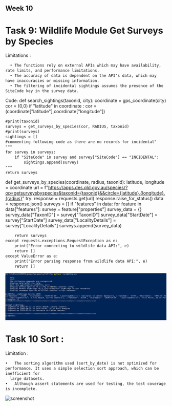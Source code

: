 ## Week 10

# Task 9: Wildlife Module Get Surveys by Species

  Limitations : 
  
      •	The functions rely on external APIs which may have availability, rate limits, and performance limitations.
      •	The accuracy of data is dependent on the API's data, which may have inaccuracies or missing information.
      •	The filtering of incidental sightings assumes the presence of the SiteCode key in the survey data.

Code:
def search_sightings(taxonid, city):
    coordinate = gps_coordinate(city)
    cor = (0,0)
    if "latitude" in coordinate :
        cor = (coordinate["latitude"],coordinate["longitude"])
    
    #print(taxonid)
    surveys = get_surveys_by_species(cor, RADIUS, taxonid)
    #print(surveys)
    sightings = []
    #commenting following code as there are no records for incidental"
    """
    for survey in surveys:
        if "SiteCode" in survey and survey["SiteCode"] == "INCIDENTAL":
            sightings.append(survey)
    """
    return surveys

def get_surveys_by_species(coordinate, radius, taxonid):
    latitude, longitude = coordinate
    url = f"https://apps.des.qld.gov.au/species/?op=getsurveysbyspecies&taxonid={taxonid}&&circle={latitude},{longitude},{radius}"
    try:
        response = requests.get(url)
        response.raise_for_status()
        data = response.json()
        surveys = []
        if "features" in data:
            for feature in data["features"]:
                survey = feature["properties"]
                survey_data = {}
                survey_data["TaxonID"] = survey["TaxonID"]
                survey_data["StartDate"] = survey["StartDate"]
                survey_data["LocalityDetails"] = survey["LocalityDetails"]
                surveys.append(survey_data)
            
        return surveys
    except requests.exceptions.RequestException as e:
        print("Error connecting to wildlife data API:", e)
        return []
    except ValueError as e:
        print("Error parsing response from wildlife data API:", e)
        return []

![screenshot](https://github.com/Foram1123/project-python/blob/main/Images/Part3/10.PNG)

# Task 10 Sort : 

Limitation :

    •	The sorting algorithm used (sort_by_date) is not optimized for performance. It uses a simple selection sort approach, which can be inefficient for     
      large datasets.
    •	Although assert statements are used for testing, the test coverage is incomplete.

![screenshot]()


